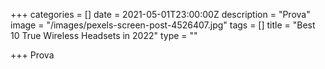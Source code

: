+++
categories = []
date = 2021-05-01T23:00:00Z
description = "Prova"
image = "/images/pexels-screen-post-4526407.jpg"
tags = []
title = "Best 10 True Wireless Headsets in 2022"
type = ""

+++
Prova